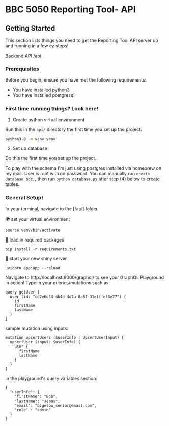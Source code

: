 # BBC 5050 Reporting Tool- API

## Getting Started

This section lists things you need to get the Reporting Tool API server up and running in a few ez steps!

Backend API
[/api](api)

### Prerequisites

Before you begin, ensure you have met the following requirements:

- You have installed python3
- You have installed postgresql

### First time running things? Look here!

1. Create python virtual environment

Run this in the `api/` directory the first time you set up the project:

```bash
python3.8 -m venv venv
```

2. Set up database

Do this the first time you set up the project.

To play with the schema I'm just using postgres installed via homebrew on my mac. User is root with no password. You can manually run `create database bbc;`, then run `python database.py` after step (4) below to create tables.

### General Setup!

In your terminal, navigate to the [/api] folder

🌍 set your virtual environment

```
source venv/bin/activate
```

🚧 load in required packages

```
pip install -r requirements.txt
```

🏁 start your new shiny server

```
uvicorn app:app --reload
```

Navigate to http://localhost:8000/graphql/ to see your GraphQL Playground in action!
Type in your queries/mutations such as:

```
query getUser {
  user (id: "cd7e6d44-4b4d-4d7a-8a67-31efffe53e77") {
    id
    firstName
    lastName
  }
}
```

sample mutation using inputs:

```
mutation upsertUsers ($userInfo : UpsertUserInput) {
  upsertUser (input: $userInfo) {
    user {
      firstName
      lastName
    }
  }
}
```

in the playground's query variables section:

```
{
  "userInfo": {
    "firstName": "Bob",
    "lastName": "Jeans",
    "email": "bigelow_senior@email.com",
    "role" : "admin"
  }
}
```
